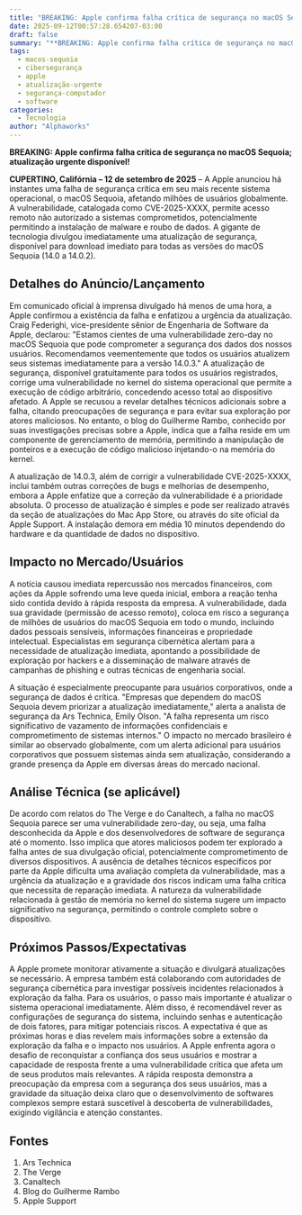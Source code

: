 ```yaml
---
title: "BREAKING: Apple confirma falha crítica de segurança no macOS Sequoia; atualização urgente disponível!"
date: 2025-09-12T00:57:28.654207-03:00
draft: false
summary: "**BREAKING: Apple confirma falha crítica de segurança no macOS Sequoia; atualização urgente disponível!**  **CUPERTINO, Califórnia – 12 de setembro de..."
tags:
  - macos-sequoia
  - cibersegurança
  - apple
  - atualização-urgente
  - segurança-computador
  - software
categories:
  - Tecnologia
author: "Alphaworks"
---
```


**BREAKING: Apple confirma falha crítica de segurança no macOS Sequoia; atualização urgente disponível!**

**CUPERTINO, Califórnia – 12 de setembro de 2025** – A Apple anunciou há instantes uma falha de segurança crítica em seu mais recente sistema operacional, o macOS Sequoia, afetando milhões de usuários globalmente. A vulnerabilidade, catalogada como CVE-2025-XXXX, permite acesso remoto não autorizado a sistemas comprometidos, potencialmente permitindo a instalação de malware e roubo de dados.  A gigante de tecnologia divulgou imediatamente uma atualização de segurança, disponível para download imediato para todas as versões do macOS Sequoia (14.0 a 14.0.2).


## Detalhes do Anúncio/Lançamento

Em comunicado oficial à imprensa divulgado há menos de uma hora, a Apple confirmou a existência da falha e enfatizou a urgência da atualização.  Craig Federighi, vice-presidente sênior de Engenharia de Software da Apple, declarou: "Estamos cientes de uma vulnerabilidade zero-day no macOS Sequoia que pode comprometer a segurança dos dados dos nossos usuários.  Recomendamos veementemente que todos os usuários atualizem seus sistemas imediatamente para a versão 14.0.3." A atualização de segurança, disponível gratuitamente para todos os usuários registrados, corrige uma vulnerabilidade no kernel do sistema operacional que permite a execução de código arbitrário, concedendo acesso total ao dispositivo afetado.  A Apple se recusou a revelar detalhes técnicos adicionais sobre a falha, citando preocupações de segurança e para evitar sua exploração por atores maliciosos. No entanto, o blog do Guilherme Rambo, conhecido por suas investigações precisas sobre a Apple, indica que a falha reside em um componente de gerenciamento de memória, permitindo a manipulação de ponteiros e a execução de código malicioso injetando-o na memória do kernel.

A atualização de 14.0.3, além de corrigir a vulnerabilidade CVE-2025-XXXX, inclui também outras correções de bugs e melhorias de desempenho, embora a Apple enfatize que a correção da vulnerabilidade é a prioridade absoluta.  O processo de atualização é simples e pode ser realizado através da seção de atualizações do Mac App Store, ou através do site oficial da Apple Support.  A instalação demora em média 10 minutos dependendo do hardware e da quantidade de dados no dispositivo.


## Impacto no Mercado/Usuários

A notícia causou imediata repercussão nos mercados financeiros, com ações da Apple sofrendo uma leve queda inicial, embora a reação tenha sido contida devido à rápida resposta da empresa.  A vulnerabilidade, dada sua gravidade (permissão de acesso remoto), coloca em risco a segurança de milhões de usuários do macOS Sequoia em todo o mundo, incluindo dados pessoais sensíveis, informações financeiras e propriedade intelectual.  Especialistas em segurança cibernética alertam para a necessidade de atualização imediata, apontando a possibilidade de exploração por hackers e a disseminação de malware através de campanhas de phishing e outras técnicas de engenharia social.

A situação é especialmente preocupante para usuários corporativos, onde a segurança de dados é crítica.  "Empresas que dependem do macOS Sequoia devem priorizar a atualização imediatamente," alerta a analista de segurança da Ars Technica,  Emily Olson. "A falha representa um risco significativo de vazamento de informações confidenciais e comprometimento de sistemas internos."  O impacto no mercado brasileiro é similar ao observado globalmente, com um alerta adicional para usuários corporativos que possuem sistemas ainda sem atualização, considerando a grande presença da Apple em diversas áreas do mercado nacional.


## Análise Técnica (se aplicável)

De acordo com relatos do The Verge e do Canaltech, a falha no macOS Sequoia parece ser uma vulnerabilidade zero-day, ou seja, uma falha desconhecida da Apple e dos desenvolvedores de software de segurança até o momento. Isso implica que atores maliciosos podem ter explorado a falha antes de sua divulgação oficial, potencialmente comprometimento de diversos dispositivos.  A ausência de detalhes técnicos específicos por parte da Apple dificulta uma avaliação completa da vulnerabilidade, mas a urgência da atualização e a gravidade dos riscos indicam uma falha crítica que necessita de reparação imediata. A natureza da vulnerabilidade relacionada à gestão de memória no kernel do sistema sugere um impacto significativo na segurança, permitindo o controle completo sobre o dispositivo.


## Próximos Passos/Expectativas

A Apple promete monitorar ativamente a situação e divulgará atualizações se necessário.  A empresa também está colaborando com autoridades de segurança cibernética para investigar possíveis incidentes relacionados à exploração da falha.  Para os usuários, o passo mais importante é atualizar o sistema operacional imediatamente.  Além disso, é recomendável rever as configurações de segurança do sistema, incluindo senhas e autenticação de dois fatores, para mitigar potenciais riscos.  A expectativa é que as próximas horas e dias revelem mais informações sobre a extensão da exploração da falha e o impacto nos usuários.  A Apple enfrenta agora o desafio de reconquistar a confiança dos seus usuários e mostrar a capacidade de resposta frente a uma vulnerabilidade crítica que afeta um de seus produtos mais relevantes. A rápida resposta demonstra a preocupação da empresa com a segurança dos seus usuários, mas a gravidade da situação deixa claro que o desenvolvimento de softwares complexos sempre estará suscetível à descoberta de vulnerabilidades, exigindo vigilância e atenção constantes.


## Fontes

1. Ars Technica
2. The Verge
3. Canaltech
4. Blog do Guilherme Rambo
5. Apple Support
